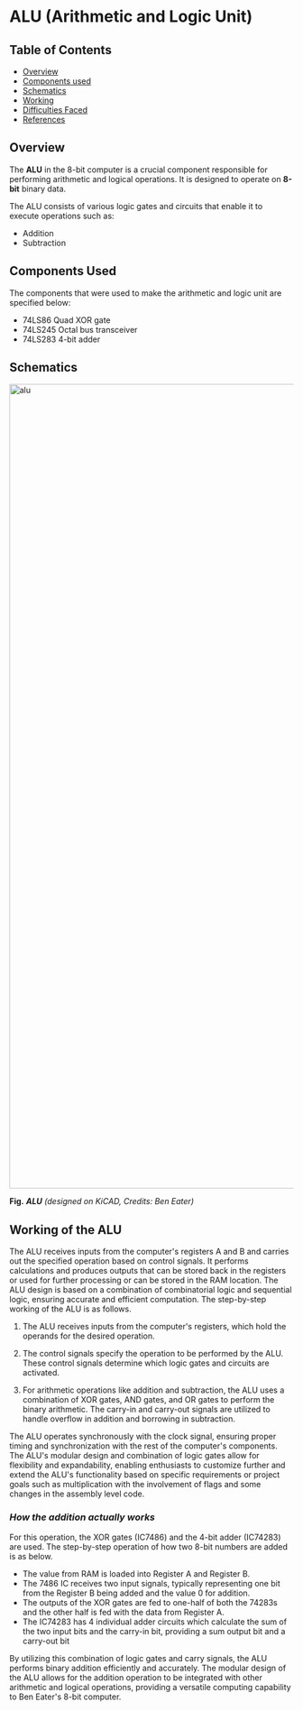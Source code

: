 # ALU (Arithmetic and Logic Unit)

## Table of Contents 
- [Overview](#Overview)
- [Components used](#Components-Used)
- [Schematics](#Schematics)
- [Working](#Working-of-the-ALU)
- [Difficulties Faced](#Difficulties-Faced)
- [References](#References)

## Overview

The **ALU**  in the 8-bit computer is a crucial component responsible for performing arithmetic and logical operations. It is designed to operate on **8-bit** binary data.

The ALU consists of various logic gates and circuits that enable it to execute operations such as:
- Addition
- Subtraction

## Components Used 

The components that were used to make the arithmetic and logic unit are specified below:
- 74LS86 Quad XOR gate 
- 74LS245 Octal bus transceiver 
- 74LS283 4-bit adder

## Schematics



<img width="1427" alt="alu" src="https://github.com/Abhilash-bhat/EightBitComputer/assets/80198193/13209e4d-6148-416f-b53f-6015e69ee35f">
                                                                   
**Fig.** ***ALU*** *(designed on KiCAD, Credits: Ben Eater)*

## Working of the ALU

The ALU receives inputs from the computer's registers A and B and carries out the specified operation based on control signals. It performs calculations and produces outputs that can be stored back in the registers or used for further processing or can be stored in the RAM location. The ALU design is based on a combination of combinatorial logic and sequential logic, ensuring accurate and efficient computation. The step-by-step working of the ALU is as follows. 

1. The ALU receives inputs from the computer's registers, which hold the operands for the desired operation.

2. The control signals specify the operation to be performed by the ALU. These control signals determine which logic gates and circuits are activated.

3. For arithmetic operations like addition and subtraction, the ALU uses a combination of XOR gates, AND gates, and OR gates to perform the binary arithmetic. The carry-in and carry-out signals are utilized to handle overflow in addition and borrowing in subtraction.

The ALU operates synchronously with the clock signal, ensuring proper timing and synchronization with the rest of the computer's components. The ALU's modular design and combination of logic gates allow for flexibility and expandability, enabling enthusiasts to customize further and extend the ALU's functionality based on specific requirements or project goals such as multiplication with the involvement of flags and some changes in the assembly level code. 

### *How the addition actually works* ###

For this operation, the XOR gates (IC7486) and the 4-bit adder (IC74283) are used. The step-by-step operation of how two 8-bit numbers are added is as below.
- The value from RAM is loaded into Register A and Register B.
- The 7486 IC receives two input signals, typically representing one bit from the Register B being added and the value 0 for addition.
- The outputs of the XOR gates are fed to one-half of both the 74283s and the other half is fed with the data from Register A. 
- The IC74283 has 4 individual adder circuits which calculate the sum of the two input bits and the carry-in bit, providing a sum output 
  bit and a carry-out bit

By utilizing this combination of logic gates and carry signals, the ALU performs binary addition efficiently and accurately. The modular design of the ALU allows for the addition operation to be integrated with other arithmetic and logical operations, providing a versatile computing capability to Ben Eater's 8-bit computer.





